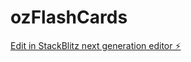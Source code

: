 # ozFlashCards

[Edit in StackBlitz next generation editor ⚡️](https://stackblitz.com/~/github.com/AMOz1/ozFlashCards)